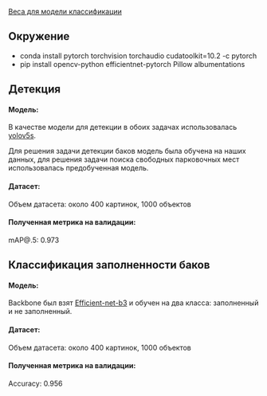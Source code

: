 [Веса для модели классификации](https://drive.google.com/file/d/1Q2Lww7kNDw8rDQL_E5K9RDTH4oRZcSi0/view?usp=sharing)

## Окружение
- conda install pytorch torchvision torchaudio cudatoolkit=10.2 -c pytorch
- pip install opencv-python efficientnet-pytorch Pillow albumentations

## Детекция
#### Модель:

В качестве модели для детекции в обоих задачах использовалась [yolov5s](https://github.com/ultralytics/yolov5).

Для решения задачи детекции баков модель была обучена на наших данных, для решения задачи поиска свободных парковочных мест использовалась предобученная модель.

#### Датасет:

Объем датасета: около 400 картинок, 1000 объектов

#### Полученная метрика на валидации:

mAP@.5: 0.973


## Классификация заполненности баков

#### Модель:

Backbone был взят [Efficient-net-b3](https://github.com/lukemelas/EfficientNet-PyTorch) и обучен на два класса: заполненный и не заполненный.

#### Датасет:

Объем датасета: около 400 картинок, 1000 объектов

#### Полученная метрика на валидации:

Accuracy: 0.956

